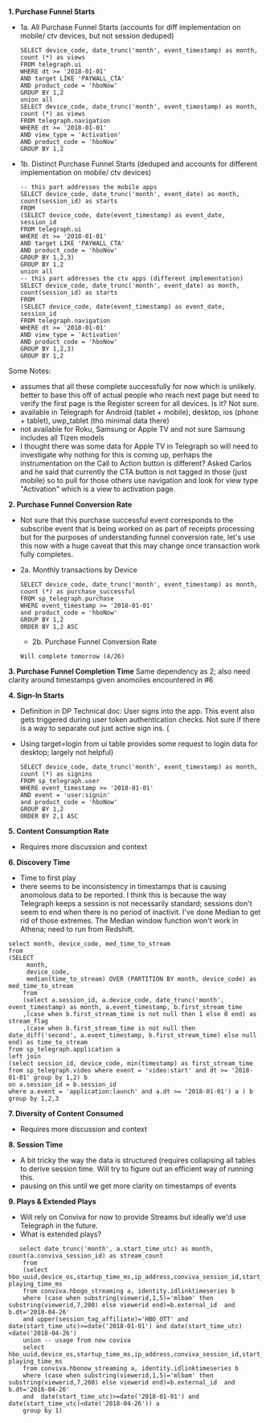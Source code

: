 **1.  Purchase Funnel Starts**

* 1a. All Purchase Funnel Starts (accounts for diff implementation on mobile/ ctv devices, but not session deduped)
  ```
  SELECT device_code, date_trunc('month', event_timestamp) as month, count (*) as views 
  FROM telegraph.ui
  WHERE dt >= '2018-01-01'
  AND target LIKE 'PAYWALL_CTA'   
  AND product_code = 'hboNow'
  GROUP BY 1,2
  union all
  SELECT device_code, date_trunc('month', event_timestamp) as month, count (*) as views 
  FROM telegraph.navigation
  WHERE dt >= '2018-01-01'
  AND view_type = 'Activation'  
  AND product_code = 'hboNow'
  GROUP BY 1,2
  ```

* 1b. Distinct Purchase Funnel Starts (deduped and accounts for different implementation on mobile/ ctv devices)
  ```
  -- this part addresses the mobile apps
  SELECT device_code, date_trunc('month', event_date) as month, count(session_id) as starts
  FROM
  (SELECT device_code, date(event_timestamp) as event_date, session_id
  FROM telegraph.ui
  WHERE dt >= '2018-01-01'
  AND target LIKE 'PAYWALL_CTA'   
  AND product_code = 'hboNow'
  GROUP BY 1,2,3)
  GROUP BY 1,2
  union all
  -- this part addresses the ctv apps (different implementation)
  SELECT device_code, date_trunc('month', event_date) as month, count(session_id) as starts
  FROM
  (SELECT device_code, date(event_timestamp) as event_date, session_id
  FROM telegraph.navigation
  WHERE dt >= '2018-01-01'
  AND view_type = 'Activation'  
  AND product_code = 'hboNow'
  GROUP BY 1,2,3)
  GROUP BY 1,2
  ```

Some Notes: 
- assumes that all these complete successfully for now which is unlikely. better to base this off of actual people who reach next page but need to verify the first page is the Register screen for all devices. Is it? Not sure.
- available in Telegraph for Android (tablet + mobile), desktop, ios (phone + tablet), uwp_tablet (tho minimal data there)
- not available for Roku, Samsung or Apple TV and not sure Samsung includes all Tizen models
- I thought there was some data for Apple TV in Telegraph so will need to investigate why nothing for this is coming up, perhaps the instrumentation on the Call to Action button is different? Asked Carlos and he said that currently the CTA button is not tagged in those (just mobile) so to pull for those others use navigation  and look for view type "Activation" which is a view to activation page. 

**2.       Purchase Funnel Conversion Rate**
* Not sure that this purchase successful event corresponds to the subscribe event that is being worked on as part of receipts processing but for the purposes of understanding funnel conversion rate, let's use this now with a huge caveat that this may change once transaction work fully completes.

* 2a. Monthly transactions by Device
  ```
  SELECT device_code, date_trunc('month', event_timestamp) as month, count (*) as purchase_successful
  FROM sp_telegraph.purchase
  WHERE event_timestamp >= '2018-01-01'
  and product_code = 'hboNow'
  GROUP BY 1,2
  ORDER BY 1,2 ASC
  ```
  * 2b. Purchase Funnel Conversion Rate 
  ```
  Will complete tomorrow (4/26)
  ```

**3.       Purchase Funnel Completion Time**
Same dependency as 2; also need clarity around timestamps given anomolies encountered in #6

**4.       Sign-In Starts**
* Definition in DP Technical doc: User signs into the app. This event also gets triggered during user token authentication checks. Not sure if there is a way to separate out just active sign ins. (
* Using target=login from ui table provides some request to login data for desktop; largely not helpful)

  ```
  SELECT device_code, date_trunc('month', event_timestamp) as month, count (*) as signins
  FROM sp_telegraph.user
  WHERE event_timestamp >= '2018-01-01'
  AND event = 'user:signin' 
  and product_code = 'hboNow'
  GROUP BY 1,2
  ORDER BY 2,1 ASC
  ```

**5.       Content Consumption Rate**
* Requires more discussion and context

**6.       Discovery Time**
* Time to first play
* there seems to be inconsistency in timestamps that is causing anomolous data to be reported. I think this is because the way Telegraph keeps a session is not necessarily standard; sessions don't seem to end when there is no period of inactivit. I've done Median to get rid of those extremes. The Median window function won't work in Athena; need to run from Redshift.

```
select month, device_code, med_time_to_stream
from
(SELECT
     month,
     device_code,
     median(time_to_stream) OVER (PARTITION BY month, device_code) as med_time_to_stream
	from 
	(select a.session_id, a.device_code, date_trunc('month', event_timestamp) as month, a.event_timestamp, b.first_stream_time
	,(case when b.first_stream_time is not null then 1 else 0 end) as stream_flag
	,(case when b.first_stream_time is not null then date_diff('second', a.event_timestamp, b.first_stream_time) else null end) as time_to_stream
from sp_telegraph.application a
left join
(select session_id, device_code, min(timestamp) as first_stream_time from sp_telegraph.video where event = 'video:start' and dt >= '2018-01-01' group by 1,2) b
on a.session_id = b.session_id
where a.event = 'application:launch' and a.dt >= '2018-01-01') a ) b
group by 1,2,3
```

**7.       Diversity of Content Consumed**
* Requires more discussion and context

**8.       Session Time**
* A bit tricky the way the data is structured (requires collapsing all tables to derive session time. Will try to figure out an efficient way of running this.
* pausing on this until we get more clarity on timestamps of events

**9.       Plays & Extended Plays**
* Will rely on Conviva for now to provide Streams but ideally we'd use Telegraph in the future. 
* What is extended plays?

 ```
    select date_trunc('month', a.start_time_utc) as month, count(a.conviva_session_id) as stream_count
     from 
     (select hbo_uuid,device_os,startup_time_ms,ip_address,conviva_session_id,start_time_utc, playing_time_ms 
     from conviva.hbogo_streaming a, identity.idlinktimeseries b
     where (case when substring(viewerid,1,5)='mlbam' then substring(viewerid,7,200) else viewerid end)=b.external_id  and b.dt='2018-04-26' 
     and upper(session_tag_affiliate)='HBO_OTT' and date(start_time_utc)>=date('2018-01-01') and date(start_time_utc)<date('2018-04-26') 
     union -- usage from now coviva
     select hbo_uuid,device_os,startup_time_ms,ip_address,conviva_session_id,start_time_utc, playing_time_ms
     from conviva.hbonow_streaming a, identity.idlinktimeseries b
     where (case when substring(viewerid,1,5)='mlbam' then substring(viewerid,7,200) else viewerid end)=b.external_id  and b.dt='2018-04-26' 
     and  date(start_time_utc)>=date('2018-01-01') and date(start_time_utc)<date('2018-04-26')) a
     group by 1)
  ```
